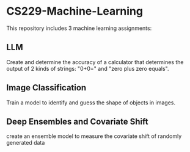 # CS229-Machine-Learning

This repository includes 3 machine learning assignments:

## LLM

Create and determine the accuracy of a calculator that determines the output of 2 kinds of strings: "0+0=" and "zero plus zero equals".

## Image Classification

Train a model to identify and guess the shape of objects in images.

## Deep Ensembles and Covariate Shift

create an ensemble model to measure the covariate shift of randomly generated data
